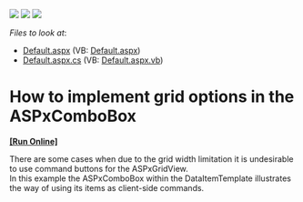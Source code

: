 <!-- default badges list -->
![](https://img.shields.io/endpoint?url=https://codecentral.devexpress.com/api/v1/VersionRange/128531734/13.1.4%2B)
[![](https://img.shields.io/badge/Open_in_DevExpress_Support_Center-FF7200?style=flat-square&logo=DevExpress&logoColor=white)](https://supportcenter.devexpress.com/ticket/details/E1745)
[![](https://img.shields.io/badge/📖_How_to_use_DevExpress_Examples-e9f6fc?style=flat-square)](https://docs.devexpress.com/GeneralInformation/403183)
<!-- default badges end -->
<!-- default file list -->
*Files to look at*:

* [Default.aspx](./CS/WebSite/Default.aspx) (VB: [Default.aspx](./VB/WebSite/Default.aspx))
* [Default.aspx.cs](./CS/WebSite/Default.aspx.cs) (VB: [Default.aspx.vb](./VB/WebSite/Default.aspx.vb))
<!-- default file list end -->
# How to implement grid options in the ASPxComboBox
<!-- run online -->
**[[Run Online]](https://codecentral.devexpress.com/e1745/)**
<!-- run online end -->


<p>There are some cases when due to the grid width limitation it is undesirable to use command buttons for the ASPxGridView.<br />
In this example the ASPxComboBox within the DataItemTemplate illustrates the way of using its items as client-side commands.</p>

<br/>


